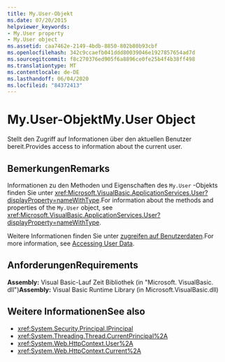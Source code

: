 ```yaml
---
title: My.User-Objekt
ms.date: 07/20/2015
helpviewer_keywords:
- My.User property
- My.User object
ms.assetid: caa7462e-2149-4bdb-8850-802b80b93cbf
ms.openlocfilehash: 342c9ccaefb041ddd80039046e1927857654ad7d
ms.sourcegitcommit: f8c270376ed905f6a8896ce0fe25b4f4b38ff498
ms.translationtype: MT
ms.contentlocale: de-DE
ms.lasthandoff: 06/04/2020
ms.locfileid: "84372413"
---
```

# <a name="myuser-object"></a><span data-ttu-id="07e15-102">My.User-Objekt</span><span class="sxs-lookup"><span data-stu-id="07e15-102">My.User Object</span></span>
<span data-ttu-id="07e15-103">Stellt den Zugriff auf Informationen über den aktuellen Benutzer bereit.</span><span class="sxs-lookup"><span data-stu-id="07e15-103">Provides access to information about the current user.</span></span>  
  
## <a name="remarks"></a><span data-ttu-id="07e15-104">Bemerkungen</span><span class="sxs-lookup"><span data-stu-id="07e15-104">Remarks</span></span>  
 <span data-ttu-id="07e15-105">Informationen zu den Methoden und Eigenschaften des `My.User` -Objekts finden Sie unter <xref:Microsoft.VisualBasic.ApplicationServices.User?displayProperty=nameWithType>.</span><span class="sxs-lookup"><span data-stu-id="07e15-105">For information about the methods and properties of the `My.User` object, see <xref:Microsoft.VisualBasic.ApplicationServices.User?displayProperty=nameWithType>.</span></span>  
  
 <span data-ttu-id="07e15-106">Weitere Informationen finden Sie unter [zugreifen auf Benutzerdaten](../../developing-apps/programming/accessing-user-data.md).</span><span class="sxs-lookup"><span data-stu-id="07e15-106">For more information, see [Accessing User Data](../../developing-apps/programming/accessing-user-data.md).</span></span>  
  
## <a name="requirements"></a><span data-ttu-id="07e15-107">Anforderungen</span><span class="sxs-lookup"><span data-stu-id="07e15-107">Requirements</span></span>  
 <span data-ttu-id="07e15-108">**Assembly:** Visual Basic-Lauf Zeit Bibliothek (in "Microsoft. VisualBasic. dll")</span><span class="sxs-lookup"><span data-stu-id="07e15-108">**Assembly:** Visual Basic Runtime Library (in Microsoft.VisualBasic.dll)</span></span>  
  
## <a name="see-also"></a><span data-ttu-id="07e15-109">Weitere Informationen</span><span class="sxs-lookup"><span data-stu-id="07e15-109">See also</span></span>

- <xref:System.Security.Principal.IPrincipal>
- <xref:System.Threading.Thread.CurrentPrincipal%2A>
- <xref:System.Web.HttpContext.User%2A>
- <xref:System.Web.HttpContext.Current%2A>
